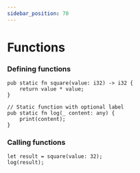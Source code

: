 ```yaml
---
sidebar_position: 70
---
```


# Functions

### Defining functions

```mew
pub static fn square(value: i32) -> i32 {
    return value * value;
}

// Static function with optional label
pub static fn log(_ content: any) {
    print(content);
}
```

### Calling functions

```mew
let result = square(value: 32);
log(result);
```